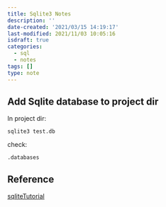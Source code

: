 ```yaml
---
title: Sqlite3 Notes
description: ''
date-created: '2021/03/15 14:19:17'
last-modified: 2021/11/03 10:05:16
isdraft: true
categories:
  - sql
  - notes
tags: []
type: note
---
```


## Add Sqlite database to project dir

In project dir:

```shell
sqlite3 test.db
```

check: 

```shell
.databases
```

## Reference 

[sqliteTutorial](https://www.sqlitetutorial.net/sqlite-nodejs/connect/)
